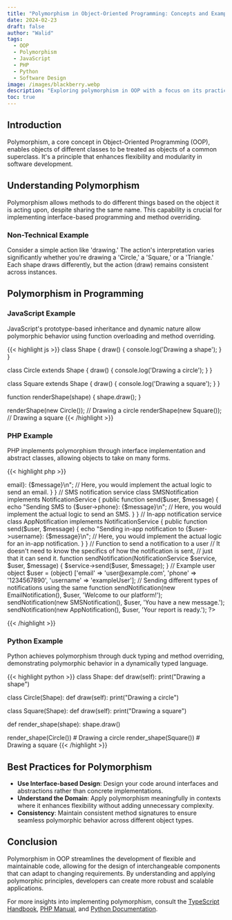 ```yaml
---
title: "Polymorphism in Object-Oriented Programming: Concepts and Examples"
date: 2024-02-23
draft: false
author: "Walid"
tags:
  - OOP
  - Polymorphism
  - JavaScript
  - PHP
  - Python
  - Software Design
image: /images/blackberry.webp
description: "Exploring polymorphism in OOP with a focus on its practical application in software development, illustrated through examples in JavaScript, PHP, and Python."
toc: true
---
```


## Introduction

Polymorphism, a core concept in Object-Oriented Programming (OOP), enables objects of different classes to be treated as objects of a common superclass. It's a principle that enhances flexibility and modularity in software development.

## Understanding Polymorphism

Polymorphism allows methods to do different things based on the object it is acting upon, despite sharing the same name. This capability is crucial for implementing interface-based programming and method overriding.

### Non-Technical Example

Consider a simple action like 'drawing.' The action's interpretation varies significantly whether you're drawing a 'Circle,' a 'Square,' or a 'Triangle.' Each shape draws differently, but the action (draw) remains consistent across instances.

## Polymorphism in Programming

### JavaScript Example

JavaScript's prototype-based inheritance and dynamic nature allow polymorphic behavior using function overloading and method overriding.

{{< highlight js >}}
class Shape {
  draw() {
    console.log('Drawing a shape');
  }
}

class Circle extends Shape {
  draw() {
    console.log('Drawing a circle');
  }
}

class Square extends Shape {
  draw() {
    console.log('Drawing a square');
  }
}

function renderShape(shape) {
  shape.draw();
}

renderShape(new Circle()); // Drawing a circle
renderShape(new Square()); // Drawing a square
{{< /highlight >}}

### PHP Example

PHP implements polymorphism through interface implementation and abstract classes, allowing objects to take on many forms.

{{< highlight php >}}
<?php

// Interface defining the contract for notification services.
// Each notification service must implement a send method.
interface NotificationService {
  public function send($user, $message);
}

// Email notification service
class EmailNotification implements NotificationService {
  public function send($user, $message) {
    echo "Sending email to {$user->email}: {$message}\n";
    // Here, you would implement the actual logic to send an email.
  }
}

// SMS notification service
class SMSNotification implements NotificationService {
  public function send($user, $message) {
    echo "Sending SMS to {$user->phone}: {$message}\n";
    // Here, you would implement the actual logic to send an SMS.
  }
}

// In-app notification service
class AppNotification implements NotificationService {
  public function send($user, $message) {
    echo "Sending in-app notification to {$user->username}: {$message}\n";
    // Here, you would implement the actual logic for an in-app notification.
  }
}

// Function to send a notification to a user
// It doesn't need to know the specifics of how the notification is sent,
// just that it can send it.
function sendNotification(NotificationService $service, $user, $message) {
  $service->send($user, $message);
}

// Example user object
$user = (object) ['email' => 'user@example.com', 'phone' => '1234567890', 'username' => 'exampleUser'];

// Sending different types of notifications using the same function
sendNotification(new EmailNotification(), $user, 'Welcome to our platform!');
sendNotification(new SMSNotification(), $user, 'You have a new message.');
sendNotification(new AppNotification(), $user, 'Your report is ready.');

?>

{{< /highlight >}}

### Python Example

Python achieves polymorphism through duck typing and method overriding, demonstrating polymorphic behavior in a dynamically typed language.

{{< highlight python >}}
class Shape:
    def draw(self):
        print("Drawing a shape")

class Circle(Shape):
    def draw(self):
        print("Drawing a circle")

class Square(Shape):
    def draw(self):
        print("Drawing a square")

def render_shape(shape):
    shape.draw()

render_shape(Circle())  # Drawing a circle
render_shape(Square())  # Drawing a square
{{< /highlight >}}

## Best Practices for Polymorphism

- **Use Interface-based Design**: Design your code around interfaces and abstractions rather than concrete implementations.
- **Understand the Domain**: Apply polymorphism meaningfully in contexts where it enhances flexibility without adding unnecessary complexity.
- **Consistency**: Maintain consistent method signatures to ensure seamless polymorphic behavior across different object types.

## Conclusion

Polymorphism in OOP streamlines the development of flexible and maintainable code, allowing for the design of interchangeable components that can adapt to changing requirements. By understanding and applying polymorphic principles, developers can create more robust and scalable applications.

For more insights into implementing polymorphism, consult the [TypeScript Handbook](https://www.typescriptlang.org/docs/handbook/2/classes.html#polymorphism), [PHP Manual](https://www.php.net/manual/en/language.oop5.interfaces.php), and [Python Documentation](https://docs.python.org/3/tutorial/classes.html#inheritance).

